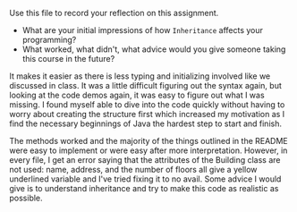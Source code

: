 Use this file to record your reflection on this assignment.

- What are your initial impressions of how `Inheritance` affects your programming?
- What worked, what didn't, what advice would you give someone taking this course in the future?

It makes it easier as there is less typing and initializing involved like we discussed in class. It was a little difficult figuring out the syntax again, but looking at the code demos again, it was easy to figure out what I was missing. I found myself able to dive into the code quickly without having to worry about creating the structure first which increased my motivation as I find the necessary beginnings of Java the hardest step to start and finish. 

The methods worked and the majority of the things outlined in the README were easy to implement or were easy after more interpretation. However, in every file, I get an error saying that the attributes of the Building class are not used: name, address, and the number of floors all give a yellow underlined variable and I've tried fixing it to no avail. Some advice I would give is to understand inheritance and try to make this code as realistic as possible. 